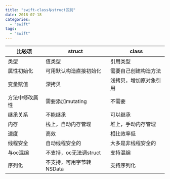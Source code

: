 ```yaml
---
title: "swift-class与struct区别"
date: 2018-07-18
categories:
  - "swift"
tags:
  - "swift"
---
```

<!--more-->


|比较项|struct|class|
| ------------ |-----------|------ |
| 类型|值类型|引用类型|
| 属性初始化|可用默认构造直接初始化|需要自己创建构造方法|
|变量赋值|深拷贝|浅拷贝，增加原对象引用
|方法中修改属性|需要添加mutating |不需要
|继承关系|不能继承|可以继承
|内存|栈上，自动内存管理|堆上，手动内存管理
|速度|高效|相比效率低
|线程安全|自动线程安全的|大多是非线程安全的
|与oc混编|不支持，oc无法调struct|支持混编
|序列化|不支持，可用字节转NSData|支持序列化